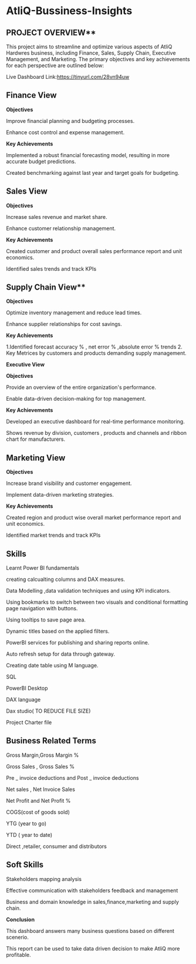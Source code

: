 # AtliQ-Bussiness-Insights

## PROJECT OVERVIEW**

This project aims to streamline and optimize various aspects of AtliQ Hardwres business, including Finance, Sales, Supply Chain, Executive Management, and Marketing. The primary objectives and key achievements for each perspective are outlined below:

Live Dashboard Link:https://tinyurl.com/28vn94uw

## Finance View

**Objectives**

Improve financial planning and budgeting processes.

Enhance cost control and expense management.

**Key Achievements**

Implemented a robust financial forecasting model, resulting in more accurate budget predictions.

Created benchmarking against last year and target goals for budgeting.

## Sales View

**Objectives**

Increase sales revenue and market share.

Enhance customer relationship management.

**Key Achievements**

Created customer and product overall sales performance report and unit economics.

Identified sales trends and track KPIs

## Supply Chain View**

**Objectives**

Optimize inventory management and reduce lead times.

Enhance supplier relationships for cost savings.

**Key Achievements**

1.Identified forecast accuracy % , net error % ,absolute error % trends 2. Key Metrices by customers and products demanding supply management.

**Executive View**

**Objectives**

Provide an overview of the entire organization's performance.

Enable data-driven decision-making for top management.

**Key Achievements**

Developed an executive dashboard for real-time performance monitoring.

Shows revenue by division, customers , products and channels and ribbon chart for manufacturers.

## Marketing View

**Objectives**

Increase brand visibility and customer engagement.

Implement data-driven marketing strategies.

**Key Achievements**

Created region and product wise overall market performance report and unit economics.

Identified market trends and track KPIs

## Skills

Learnt Power BI fundamentals

creating calcualting columns and DAX measures.

Data Modelling ,data validation techniques and using KPI indicators.

Using bookmarks to switch between two visuals and conditional formatting
page navigation with buttons.

Using tooltips to save page area.

Dynamic titles based on the applied filters.

PowerBI services for publishing and sharing reports online.

Auto refresh setup for data through gateway.

Creating date table using M language.

SQL

PowerBI Desktop

DAX language

Dax studio( TO REDUCE FILE SIZE)

Project Charter file

## Business Related Terms

Gross Margin,Gross Margin %

Gross Sales , Gross Sales %

Pre _ invoice deductions and Post _ invoice deductions

Net sales , Net Invoice Sales

Net Profit and Net Profit %

COGS(cost of goods sold)

YTG (year to go)

YTD ( year to date)

Direct ,retailer, consumer and distributors

## Soft Skills

Stakeholders mapping analysis

Effective communication with stakeholders feedback and management

Business and domain knowledge in sales,finance,marketing and supply chain.

**Conclusion**

This dashboard answers many business questions based on different scenerio.

This report can be used to take data driven decision to make AtliQ more profitable.
